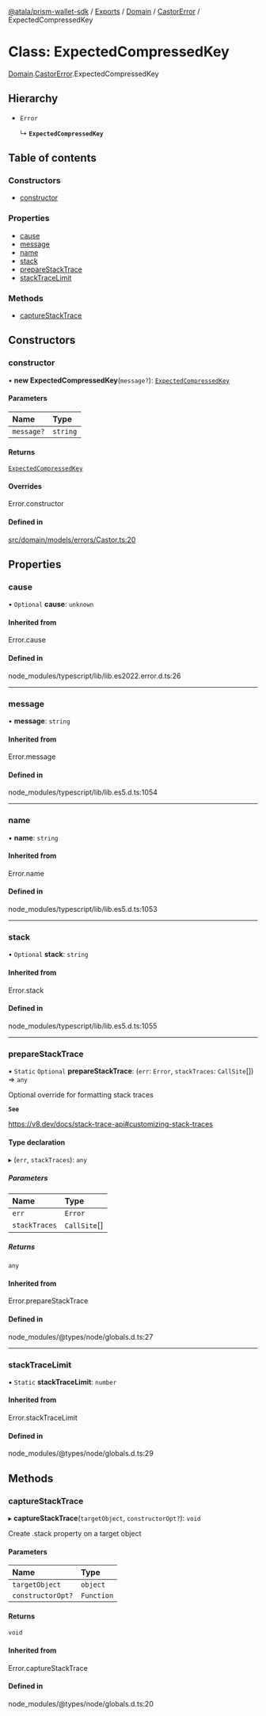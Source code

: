 [@atala/prism-wallet-sdk](../README.md) / [Exports](../modules.md) / [Domain](../modules/Domain.md) / [CastorError](../modules/Domain.CastorError.md) / ExpectedCompressedKey

# Class: ExpectedCompressedKey

[Domain](../modules/Domain.md).[CastorError](../modules/Domain.CastorError.md).ExpectedCompressedKey

## Hierarchy

- `Error`

  ↳ **`ExpectedCompressedKey`**

## Table of contents

### Constructors

- [constructor](Domain.CastorError.ExpectedCompressedKey.md#constructor)

### Properties

- [cause](Domain.CastorError.ExpectedCompressedKey.md#cause)
- [message](Domain.CastorError.ExpectedCompressedKey.md#message)
- [name](Domain.CastorError.ExpectedCompressedKey.md#name)
- [stack](Domain.CastorError.ExpectedCompressedKey.md#stack)
- [prepareStackTrace](Domain.CastorError.ExpectedCompressedKey.md#preparestacktrace)
- [stackTraceLimit](Domain.CastorError.ExpectedCompressedKey.md#stacktracelimit)

### Methods

- [captureStackTrace](Domain.CastorError.ExpectedCompressedKey.md#capturestacktrace)

## Constructors

### constructor

• **new ExpectedCompressedKey**(`message?`): [`ExpectedCompressedKey`](Domain.CastorError.ExpectedCompressedKey.md)

#### Parameters

| Name | Type |
| :------ | :------ |
| `message?` | `string` |

#### Returns

[`ExpectedCompressedKey`](Domain.CastorError.ExpectedCompressedKey.md)

#### Overrides

Error.constructor

#### Defined in

[src/domain/models/errors/Castor.ts:20](https://github.com/hyperledger/identus-edge-agent-sdk-ts/blob/382b1c7b46001b3d4171eaa2010aa8f9482d27e8/src/domain/models/errors/Castor.ts#L20)

## Properties

### cause

• `Optional` **cause**: `unknown`

#### Inherited from

Error.cause

#### Defined in

node_modules/typescript/lib/lib.es2022.error.d.ts:26

___

### message

• **message**: `string`

#### Inherited from

Error.message

#### Defined in

node_modules/typescript/lib/lib.es5.d.ts:1054

___

### name

• **name**: `string`

#### Inherited from

Error.name

#### Defined in

node_modules/typescript/lib/lib.es5.d.ts:1053

___

### stack

• `Optional` **stack**: `string`

#### Inherited from

Error.stack

#### Defined in

node_modules/typescript/lib/lib.es5.d.ts:1055

___

### prepareStackTrace

▪ `Static` `Optional` **prepareStackTrace**: (`err`: `Error`, `stackTraces`: `CallSite`[]) => `any`

Optional override for formatting stack traces

**`See`**

https://v8.dev/docs/stack-trace-api#customizing-stack-traces

#### Type declaration

▸ (`err`, `stackTraces`): `any`

##### Parameters

| Name | Type |
| :------ | :------ |
| `err` | `Error` |
| `stackTraces` | `CallSite`[] |

##### Returns

`any`

#### Inherited from

Error.prepareStackTrace

#### Defined in

node_modules/@types/node/globals.d.ts:27

___

### stackTraceLimit

▪ `Static` **stackTraceLimit**: `number`

#### Inherited from

Error.stackTraceLimit

#### Defined in

node_modules/@types/node/globals.d.ts:29

## Methods

### captureStackTrace

▸ **captureStackTrace**(`targetObject`, `constructorOpt?`): `void`

Create .stack property on a target object

#### Parameters

| Name | Type |
| :------ | :------ |
| `targetObject` | `object` |
| `constructorOpt?` | `Function` |

#### Returns

`void`

#### Inherited from

Error.captureStackTrace

#### Defined in

node_modules/@types/node/globals.d.ts:20
